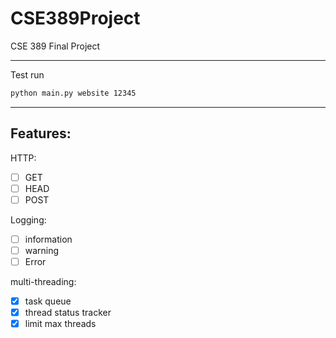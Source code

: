 # CSE389Project
CSE 389 Final Project

------

Test run
```cmd
python main.py website 12345
```

----
## Features:  
HTTP:  
- [ ] GET 
- [ ] HEAD
- [ ] POST  

Logging:  
- [ ] information
- [ ] warning
- [ ] Error

multi-threading:
- [x] task queue
- [x] thread status tracker
- [x] limit max threads  